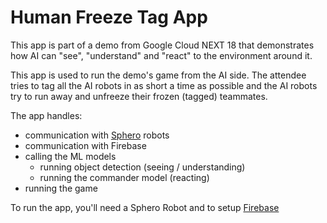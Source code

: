 # Human Freeze Tag App
This app is part of a demo from Google Cloud NEXT 18 that demonstrates how AI can "see", "understand" and "react" to the environment around it. 

This app is used to run the demo's game from the AI side. The attendee tries to tag all the AI robots in as short a time as possible and the AI robots try to run away and unfreeze their frozen (tagged) teammates. 

The app handles:
- communication with [Sphero](https://www.sphero.com/) robots
- communication with Firebase
- calling the ML models
  - running object detection (seeing / understanding)
  - running the commander model (reacting)
- running the game

To run the app, you'll need a Sphero Robot and to setup [Firebase](https://firebase.google.com/docs/android/setup)
